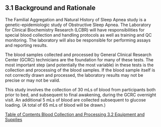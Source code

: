 ## 3.1 Background and Rationale

The Familial Aggregation and Natural History of Sleep Apnea study is a genetic-epidemiologic study of Obstructive Sleep Apnea.  The Laboratory for Clinical Biochemistry Research (LCBR) will have responsibilities for special blood collection and handling protocols as well as training and QC monitoring.  The laboratory will also be responsible for performing assays and reporting results.

The blood samples collected and processed by General Clinical Research Center (GCRC) technicians are the foundation for many of these tests.  The most important step (and potentially the most variable) in these tests is the collection and processing of the blood samples.   If the blood sample itself is not correctly drawn and processed, the laboratory results may not be precise or may not be valid.

This study involves the collection of 30 mLs of blood from participants both prior to bed, and subsequent to final awakening, during the GCRC overnight visit.  An additional 5 mLs of blood are collected subsequent to glucose loading.  (A total of 65 mLs of blood will be drawn.)


<div class="center">
<div class="btn-group">
  <a href=":pages_path:/manuals/blood-collection-processing/3-00-blood-collection-processing-toc.md" class="btn btn-default">
    <span class="glyphicon glyphicon-chevron-left"></span>
    Table of Contents
  </a>

  <a href=":pages_path:/manuals/blood-collection-processing" class="btn btn-default">
    <span class="glyphicon glyphicon-chevron-up"></span>
    Blood Collection and Processing
  </a>

  <a href=":pages_path:/manuals/blood-collection-processing/3-02-01-lcbr-recommended-supplies.md" class="btn btn-success">
    3.2 Equipment and Supplies
    <span class="glyphicon glyphicon-chevron-right"></span>
  </a>
</div>
</div>
